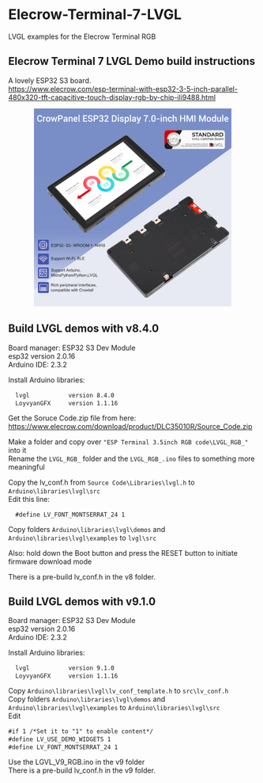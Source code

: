 # Elecrow-Terminal-7-LVGL
LVGL examples for the Elecrow Terminal RGB

## Elecrow Terminal 7 LVGL Demo build instructions

A lovely ESP32 S3 board.   
https://www.elecrow.com/esp-terminal-with-esp32-3-5-inch-parallel-480x320-tft-capacitive-touch-display-rgb-by-chip-ili9488.html

<p align="center">
  <img src="https://github.com/paulhamsh/Electrow-Terminal-7-LVGL/blob/main/Elecrow%20Terminal%207.png" width="400" title="Elecrow Terminal">
</p>   

## Build LVGL demos with v8.4.0    

Board manager: ESP32 S3 Dev Module   
esp32 version 2.0.16   
Arduino IDE:   2.3.2   

Install Arduino libraries:
```
  lvgl           version 8.4.0
  LoyvyanGFX     version 1.1.16
```
Get the Soruce Code.zip file from here: https://www.elecrow.com/download/product/DLC35010R/Source_Code.zip   

Make a folder and copy over ```"ESP Terminal 3.5inch RGB code\LVGL_RGB_"``` into it   
Rename the ```LVGL_RGB_``` folder and the ```LVGL_RGB_.ino``` files to something more meaningful   

Copy the lv_conf.h from ```Source Code\Libraries\lvgl.h``` to ```Arduino\libraries\lvgl\src```   
Edit this line:  
```
  #define LV_FONT_MONTSERRAT_24 1   
```
Copy folders ```Arduino\libraries\lvgl\demos``` and ```Arduino\libraries\lvgl\examples```  to ```lvgl\src```   

Also: hold down the Boot button and press the RESET button to initiate firmware download mode   

There is a pre-build lv_conf.h in the v8 folder.   

## Build LVGL demos with v9.1.0

Board manager: ESP32 S3 Dev Module   
esp32 version 2.0.16   
Arduino IDE:   2.3.2   

Install Arduino libraries:
```
  lvgl           version 9.1.0
  LoyvyanGFX     version 1.1.16
```

Copy ```Arduino\libraries\lvgl\lv_conf_template.h``` to ```src\lv_conf.h```   
Copy folders ```Arduino\libraries\lvgl\demos``` and ```Arduino\libraries\lvgl\examples```  to ```Arduino\libraries\lvgl\src```     
Edit
```
#if 1 /*Set it to "1" to enable content*/
#define LV_USE_DEMO_WIDGETS 1
#define LV_FONT_MONTSERRAT_24 1
```
Use the LGVL_V9_RGB.ino in the v9 folder       
There is a pre-build lv_conf.h in the v9 folder.   

